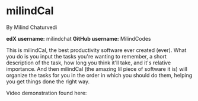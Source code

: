 # milindCal
By Milind Chaturvedi

**edX username:** milindchat
**GitHub username:** MilindCodes

This is milindCal, the best productivity software ever created (ever).
What you do is you input the tasks you're wanting to remember, a short description of the task, how long you think it'll take, and it's relative importance. And then milindCal 
(the amazing lil piece of software it is) will organize the tasks for you in the order in which you should do them, helping you get things done the right way.

Video demonstration found here: 
